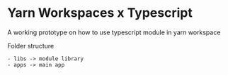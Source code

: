 # Yarn Workspaces x Typescript

A working prototype on how to use typescript module in yarn workspace

Folder structure

    - libs -> module library
    - apps -> main app
